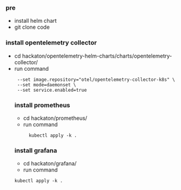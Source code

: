 ### pre
- install helm chart
- git clone code
### install opentelemetry collector
- cd hackaton/opentelemetry-helm-charts/charts/opentelemetry-collector/
- run command
  ``` helm install opentelemetry-collector  .\
   --set image.repository="otel/opentelemetry-collector-k8s" \
   --set mode=daemonset \
   --set service.enabled=true
  ```
  ### install prometheus
  - cd hackaton/prometheus/
  - run command
    ```
      kubectl apply -k .
    ```
  ### install grafana
  -  cd hackaton/grafana/
  -  run command
   ```
   kubectl apply -k .
   ```
